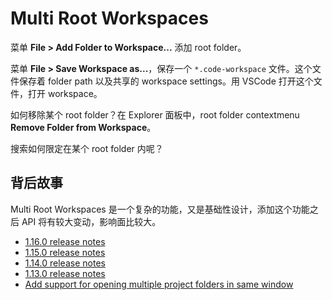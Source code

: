 # Multi Root Workspaces

菜单 **File > Add Folder to Workspace...** 添加 root folder。

菜单 **File > Save Workspace as...**，保存一个 `*.code-workspace` 文件。这个文件保存着 folder path 以及共享的 workspace settings。用 VSCode 打开这个文件，打开 workspace。

如何移除某个 root folder？在 Explorer 面板中，root folder contextmenu **Remove Folder from Workspace**。

搜索如何限定在某个 root folder 内呢？

## 背后故事

Multi Root Workspaces 是一个复杂的功能，又是基础性设计，添加这个功能之后 API 将有较大变动，影响面比较大。

- [1.16.0 release notes](https://code.visualstudio.com/updates/v1_16#_preview-multi-root-workspaces)
- [1.15.0 release notes](https://code.visualstudio.com/updates/v1_15#_preview-multi-root-workspaces)
- [1.14.0 release notes](https://code.visualstudio.com/updates/v1_14#_preview-multi-root-workspaces)
- [1.13.0 release notes](https://code.visualstudio.com/updates/v1_13#_preview-multi-root-workspaces)
- [Add support for opening multiple project folders in same window](https://github.com/Microsoft/vscode/issues/396#issuecomment-301842430)
